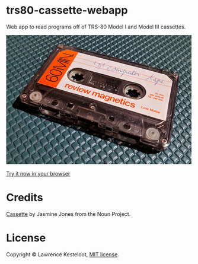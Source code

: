 # trs80-cassette-webapp

Web app to read programs off of TRS-80 Model I and Model III cassettes.

![Tape](images/tape.jpg)

[Try it now in your browser](https://lkesteloot.github.io/trs80-cassette-reader-js/)

# Credits

[Cassette](https://thenounproject.com/term/cassette/13639/) by Jasmine Jones from the Noun Project.

# License

Copyright &copy; Lawrence Kesteloot, [MIT license](LICENSE).

